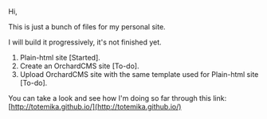 Hi,

This is just a bunch of files for my personal site.

I will build it progressively, it's not finished yet.

1. Plain-html site [Started].
2. Create an OrchardCMS site [To-do].
3. Upload OrchardCMS site with the same template used for Plain-html site [To-do].

You can take a look and see how I'm doing so far through this link: [http://totemika.github.io/](http://totemika.github.io/)